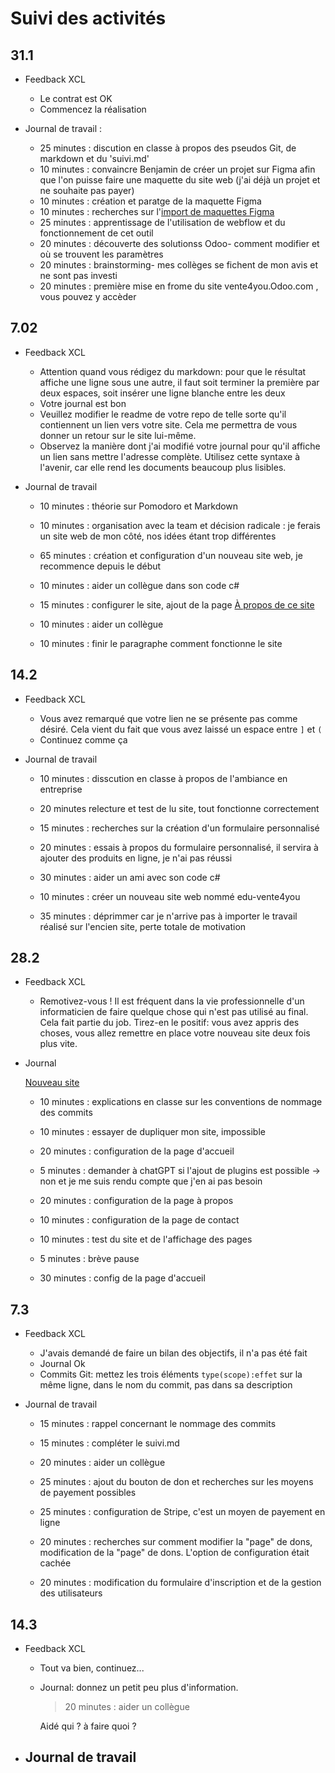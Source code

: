 # Suivi des activités

## 31.1

- Feedback XCL
    - Le contrat est OK
    - Commencez la réalisation

- Journal de travail :
    - 25 minutes : discution en classe à propos des pseudos Git, de markdown et du 'suivi.md'  
    - 10 minutes : convaincre Benjamin de créer un projet sur Figma afin que l'on puisse faire une maquette du site web (j'ai déjà un projet et ne souhaite pas payer)  
    - 10 minutes : création et paratge de la maquette Figma  
    - 10 minutes : recherches sur l'[import de maquettes Figma](https://www.beryldesign.fr/post/convertir-nimporte-quel-site-en-maquettes-figma-avec-le-plugin-html-to-design)  
    - 25 minutes : apprentissage de l'utilisation de webflow et du fonctionnement de cet outil  
    - 20 minutes : découverte des solutionss Odoo- comment modifier et où se trouvent les paramètres  
    - 20 minutes : brainstorming- mes collèges se fichent de mon avis et ne sont pas investi  
    - 20 minutes : première mise en frome du site vente4you.Odoo.com , vous pouvez y accèder   

## 7.02

- Feedback XCL
    - Attention quand vous rédigez du markdown: pour que le résultat affiche une ligne sous une autre, il faut soit terminer la première par deux espaces, soit insérer une ligne blanche entre les deux
    - Votre journal est bon
    - Veuillez modifier le readme de votre repo de telle sorte qu'il contiennent un lien vers votre site. Cela me permettra de vous donner un retour sur le site lui-même.
    - Observez la manière dont j'ai modifié votre journal pour qu'il affiche un lien sans mettre l'adresse complète. Utilisez cette syntaxe à l'avenir, car elle rend les documents beaucoup plus lisibles.

- Journal de travail

    - 10 minutes : théorie sur Pomodoro et Markdown
	
	- 10 minutes : organisation avec la team et décision radicale : je ferais un site web de mon côté, nos idées étant trop différentes
	
	- 65 minutes : création et configuration d'un nouveau site web, je recommence depuis le début
	
	- 10 minutes : aider un collègue dans son code c#
	
	- 15 minutes : configurer le site, ajout de la page [À propos de ce site](https://vente4you.odoo.com/a-propos-de-ce-site)
	
	- 10 minutes : aider un collègue
	
	- 10 minutes : finir le paragraphe comment fonctionne le site

## 14.2

- Feedback XCL
    - Vous avez remarqué que votre lien ne se présente pas comme désiré. Cela vient du fait que vous avez laissé un espace entre `]` et `(` 
    - Continuez comme ça

- Journal de travail

    - 10 minutes : disscution en classe à propos de l'ambiance en entreprise
	
	- 20 minutes relecture et test de lu site, tout fonctionne correctement
	
	- 15 minutes : recherches sur la création d'un formulaire personnalisé
	
	- 20 minutes : essais à propos du formulaire personnalisé, il servira à ajouter des produits en ligne, je n'ai pas réussi
	
	- 30 minutes : aider un ami avec son code c#
	
	- 10 minutes : créer un nouveau site web nommé edu-vente4you
	
	- 35 minutes : déprimmer car je n'arrive pas à importer le travail réalisé sur l'encien site, perte totale de motivation

## 28.2

- Feedback XCL
    - Remotivez-vous ! Il est fréquent dans la vie professionnelle d'un informaticien de faire quelque chose qui n'est pas utilisé au final. Cela fait partie du job. Tirez-en le positif: vous avez appris des choses, vous allez remettre en place votre nouveau site deux fois plus vite.

- Journal

	[Nouveau site](https://edu-vente4you.odoo.com)

	- 10 minutes : explications en classe sur les conventions de nommage des commits
	
	- 10 minutes : essayer de dupliquer mon site, impossible
	
	- 20 minutes : configuration de la page d'accueil
	
	- 5 minutes : demander à chatGPT si l'ajout de plugins est possible -> non et je me suis rendu compte que j'en ai pas besoin

	- 20 minutes : configuration de la page à propos
	
	- 10 minutes : configuration de la page de contact
	
	- 10 minutes : test du site et de l'affichage des pages
	
	- 5 minutes : brève pause
	
	- 30 minutes : config de la page d'accueil


## 7.3

- Feedback XCL
    - J'avais demandé de faire un bilan des objectifs, il n'a pas été fait
	- Journal Ok
	- Commits Git: mettez les trois éléments `type(scope):effet` sur la même ligne, dans le nom du commit, pas dans sa description

- Journal de travail

	- 15 minutes : rappel concernant le nommage des commits
	
	- 15 minutes : compléter le suivi.md
	
	- 20 minutes : aider un collègue
	
	- 25 minutes : ajout du bouton de don et recherches sur les moyens de payement possibles
	
	- 25 minutes : configuration de Stripe, c'est un moyen de payement en ligne
	
	- 20 minutes : recherches sur comment modifier la "page" de dons, modification de la "page" de dons. L'option de configuration était cachée
	
	- 20 minutes : modification du formulaire d'inscription et de la gestion des utilisateurs

	
## 14.3

- Feedback XCL
    - Tout va bien, continuez...
    - Journal: donnez un petit peu plus d'information.
		> 20 minutes : aider un collègue

		Aidé qui ? à faire quoi ?

- Journal de travail
    -